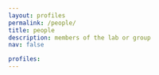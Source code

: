 ```yaml
---
layout: profiles
permalink: /people/
title: people
description: members of the lab or group
nav: false

profiles:
---
```

